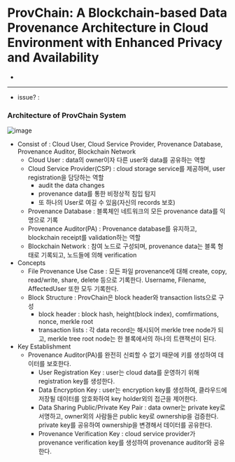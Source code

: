 # ProvChain: A Blockchain-based Data Provenance Architecture in Cloud Environment with Enhanced Privacy and Availability
- 

---
- issue? : 
### Architecture of ProvChain System
![image](https://user-images.githubusercontent.com/68576770/98079568-5cd14880-1eb7-11eb-83e3-569231b8efb7.png)
- Consist of : Cloud User, Cloud Service Provider, Provenance Database, Provenance Auditor, Blockchain Network
    - Cloud User : data의 owner이자 다른 user와 data를 공유하는 역할
    - Cloud Service Provider(CSP) : cloud storage service를 제공하며, user registration을 담당하는 역할
        - audit the data changes
        - provenance data를 통한 비정상적 침입 탐지
        - 또 하나의 User로 여길 수 있음(자신의 records 보호)
    - Provenance Database : 블록체인 네트워크의 모든 provenance data를 익명으로 기록
    - Provenance Auditor(PA) : Provenance database를 유지하고, blockchain receipt를 validation하는 역할
    - Blockchain Network : 참여 노드로 구성되며, provenance data는 블록 형태로 기록되고, 노드들에 의해 verification
- Concepts
    - File Provenance Use Case : 모든 파일 provenance에 대해 create, copy, read/write, share, delete 등으로 기록한다. Username, Filename, AffectedUser 또한 모두 기록한다.
    - Block Structure : ProvChain은 block header와 transaction lists으로 구성
        - block header : block hash, height(block index), comfirmations, nonce, merkle root
        - transaction lists : 각 data record는 해시되어 merkle tree node가 되고, merkle tree root node는 한 블록에서의 하나의 트랜잭션이 된다.
- Key Establishment
    - Provenance Auditor(PA)를 완전히 신뢰할 수 없기 때문에 키를 생성하여 데이터를 보호한다.
        - User Registration Key : user는 cloud data를 운영하기 위해 registration key를 생성한다.
        - Data Encryption Key : user는 encryption key를 생성하여, 클라우드에 저장될 데이터를 암호화하여 key holder외의 접근을 제어한다.
        - Data Sharing Public/Private Key Pair : data owner는 private key로 서명하고, owner외의 사람들은 public key로 ownership을 검증한다.  private key를 공유하여 ownership을 변경해서 데이터를 공유한다.
        - Provenance Verification Key : cloud service provider가 provenance verification key를 생성하여 provenance auditor와 공유한다.